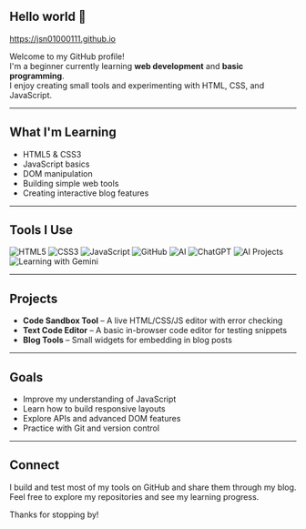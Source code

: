 ## Hello world 👋
https://jsn01000111.github.io

Welcome to my GitHub profile!  
I'm a beginner currently learning **web development** and **basic programming**.  
I enjoy creating small tools and experimenting with HTML, CSS, and JavaScript.

---

## What I'm Learning

- HTML5 & CSS3
- JavaScript basics
- DOM manipulation
- Building simple web tools
- Creating interactive blog features

---

## Tools I Use

![HTML5](https://img.shields.io/badge/HTML5-E34F26?style=flat&logo=html5&logoColor=white)
![CSS3](https://img.shields.io/badge/CSS3-1572B6?style=flat&logo=css3&logoColor=white)
![JavaScript](https://img.shields.io/badge/JavaScript-F7DF1E?style=flat&logo=javascript&logoColor=black)
![GitHub](https://img.shields.io/badge/GitHub-181717?style=flat&logo=github&logoColor=white)
![AI](https://img.shields.io/badge/Exploring-AI_&_ChatGPT-6E57E0?style=flat&logo=openai&logoColor=white)
![ChatGPT](https://img.shields.io/badge/Powered_by-ChatGPT-10a37f?style=flat&logo=openai&logoColor=white)
![AI Projects](https://img.shields.io/badge/AI-Projects-blueviolet?style=flat)
![Learning with Gemini](https://img.shields.io/badge/Learning_with-Gemini-34A853?style=flat&logo=google&logoColor=white)

---

## Projects

- **Code Sandbox Tool** – A live HTML/CSS/JS editor with error checking  
- **Text Code Editor** – A basic in-browser code editor for testing snippets  
- **Blog Tools** – Small widgets for embedding in blog posts

---

## Goals

- Improve my understanding of JavaScript
- Learn how to build responsive layouts
- Explore APIs and advanced DOM features
- Practice with Git and version control

---

## Connect

I build and test most of my tools on GitHub and share them through my blog.  
Feel free to explore my repositories and see my learning progress.

Thanks for stopping by!

